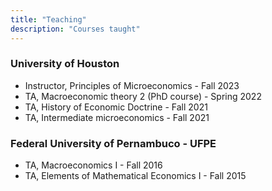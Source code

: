 ```yaml
---
title: "Teaching"
description: "Courses taught"
---
```


### University of Houston

* Instructor, Principles of Microeconomics - Fall 2023 
* TA, Macroeconomic theory 2 (PhD course) - Spring 2022
* TA, History of Economic Doctrine - Fall 2021
* TA, Intermediate microeconomics - Fall 2021

### Federal University of Pernambuco - UFPE

* TA, Macroeconomics I - Fall 2016
* TA, Elements of Mathematical Economics I - Fall 2015
